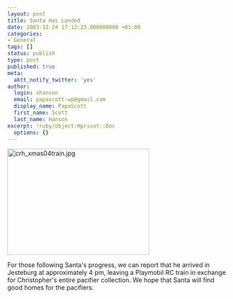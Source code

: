 ```yaml
---
layout: post
title: Santa Has Landed
date: 2003-12-24 17:12:23.000000000 +01:00
categories:
- General
tags: []
status: publish
type: post
published: true
meta:
  aktt_notify_twitter: 'yes'
author:
  login: shanson
  email: papascott-wp@gmail.com
  display_name: PapaScott
  first_name: Scott
  last_name: Hanson
excerpt: !ruby/object:Hpricot::Doc
  options: {}
---
```

<p><img alt="crh_xmas04train.jpg" src="http://www.papascott.de/wordpress/wp-content/uploads/2003/12/crh_xmas04train.jpg" width="320" height="240" border="0" /></p>
<p>For those following Santa's progress, we can report that he arrived in Jesteburg at approximately 4 pm, leaving a Playmobil RC train in exchange for Christopher's entire pacifier collection. We hope that Santa will find good homes for the pacifiers.</p>
